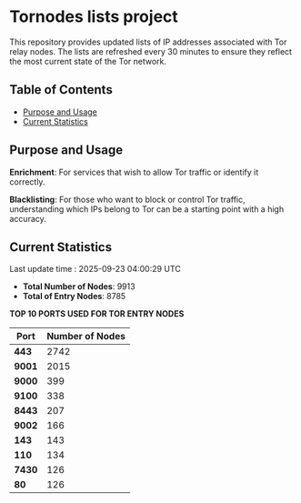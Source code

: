 # Tornodes lists project

This repository provides updated lists of IP addresses associated with Tor relay nodes. The lists are refreshed every 30 minutes to ensure they reflect the most current state of the Tor network.

## Table of Contents

- [Purpose and Usage](#purpose-and-usage)
- [Current Statistics](#current-statistics)


## Purpose and Usage

**Enrichment**: For services that wish to allow Tor traffic or identify it correctly.

**Blacklisting**: For those who want to block or control Tor traffic, understanding which IPs belong to Tor can be a starting point with a high accuracy.

## Current Statistics

Last update time : 2025-09-23 04:00:29 UTC

- **Total Number of Nodes**: 9913
- **Total of Entry Nodes**: 8785

**TOP 10 PORTS USED FOR TOR ENTRY NODES**

| **Port** | **Number of Nodes** |
|------|-----------------|
| **443**   | 2742  |
| **9001**   | 2015  |
| **9000**   | 399  |
| **9100**   | 338  |
| **8443**   | 207  |
| **9002**   | 166  |
| **143**   | 143  |
| **110**   | 134  |
| **7430**   | 126  |
| **80**   | 126  |


